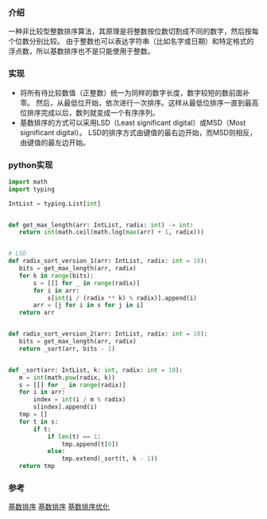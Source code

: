 ### 介绍
一种非比较型整数排序算法，其原理是将整数按位数切割成不同的数字，然后按每个位数分别比较。
由于整数也可以表达字符串（比如名字或日期）和特定格式的浮点数，所以基数排序也不是只能使用于整数。

### 实现
 - 将所有待比较数值（正整数）统一为同样的数字长度，数字较短的数前面补零。
然后，从最低位开始，依次进行一次排序。这样从最低位排序一直到最高位排序完成以后，数列就变成一个有序序列。
 - 基数排序的方式可以采用LSD（Least significant digital）或MSD（Most significant digital）。
 LSD的排序方式由键值的最右边开始，而MSD则相反，由键值的最左边开始。
 
 ### python实现
 ```python
import math
import typing

IntList = typing.List[int]


def get_max_length(arr: IntList, radix: int) -> int:
    return int(math.ceil(math.log(max(arr) + 1, radix)))


# LSD
def radix_sort_version_1(arr: IntList, radix: int = 10):
    bits = get_max_length(arr, radix)
    for k in range(bits):
        s = [[] for _ in range(radix)]
        for i in arr:
            s[int(i / (radix ** k) % radix)].append(i)
        arr = [j for i in s for j in i]
    return arr


def radix_sort_version_2(arr: IntList, radix: int = 10):
    bits = get_max_length(arr, radix)
    return _sort(arr, bits - 1)


def _sort(arr: IntList, k: int, radix: int = 10):
    m = int(math.pow(radix, k))
    s = [[] for _ in range(radix)]
    for i in arr:
        index = int(i / m % radix)
        s[index].append(i)
    tmp = []
    for t in s:
        if t:
            if len(t) == 1:
                tmp.append(t[0])
            else:
                tmp.extend(_sort(t, k - 1))
    return tmp

 ```
 
 ### 参考
 [基数排序](https://zh.wikipedia.org/wiki/%E5%9F%BA%E6%95%B0%E6%8E%92%E5%BA%8F)
 [基数排序](https://segmentfault.com/a/1190000013986116)
 [基数排序优化](https://blog.csdn.net/endlch/article/details/44568249)

 
